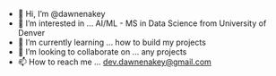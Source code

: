 - 👋 Hi, I’m @dawnenakey
- 👀 I’m interested in ... AI/ML - MS in Data Science from University of Denver 
- 🌱 I’m currently learning ... how to build my projects
- 💞️ I’m looking to collaborate on ... any projects 
- 📫 How to reach me ... dev.dawnenakey@gmail.com

<!---
dawnenakey/dawnenakey is a ✨ special ✨ repository because its `README.md` (this file) appears on your GitHub profile.
You can click the Preview link to take a look at your changes.
--->
